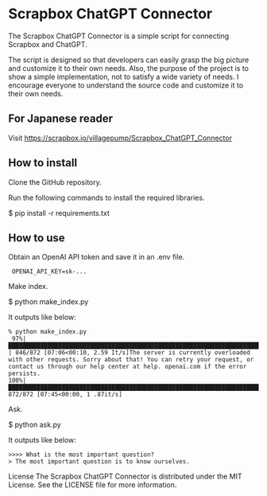 # Scrapbox ChatGPT Connector

The Scrapbox ChatGPT Connector is a simple script for connecting Scrapbox and ChatGPT.

The script is designed so that developers can easily grasp the big picture and customize it to their own needs. Also, the purpose of the project is to show a simple implementation, not to satisfy a wide variety of needs. I encourage everyone to understand the source code and customize it to their own needs.

## For Japanese reader
Visit https://scrapbox.io/villagepump/Scrapbox_ChatGPT_Connector


## How to install

Clone the GitHub repository.

Run the following commands to install the required libraries.

$ pip install -r requirements.txt

## How to use
Obtain an OpenAI API token and save it in an .env file.

```
 OPENAI_API_KEY=sk-...
```

Make index.

$ python make_index.py

It outputs like below:

```
% python make_index.py
 97%|███████████████████████████████████████████████████████████████████████████████████████████████████▉ | 846/872 [07:06<00:10, 2.59 It/s]The server is currently overloaded with other requests. Sorry about that! You can retry your request, or contact us through our help center at help. openai.com if the error persists.
100%|███████████████████████████████████████████████████████████████████████████████████████████████████████| 872/872 [07:45<00:00, 1 .87it/s] 
```

Ask. 

$ python ask.py

It outputs like below:

```
>>>> What is the most important question?
> The most important question is to know ourselves.
```

License
The Scrapbox ChatGPT Connector is distributed under the MIT License. See the LICENSE file for more information.